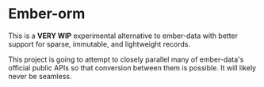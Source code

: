 # Ember-orm

This is a **VERY WIP** experimental alternative to ember-data with better
 support for sparse, immutable, and lightweight records.

This project is going to attempt to closely parallel many of ember-data's
official public APIs so that conversion between them is possible. It will
likely never be seamless.
